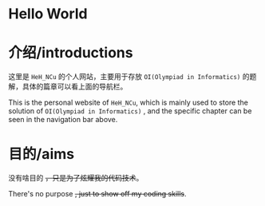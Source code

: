 # Hello World
# 介绍/introductions
这里是 `HeH_NCu` 的个人网站，主要用于存放 `OI(Olympiad in Informatics)` 的题解，具体的篇章可以看上面的导航栏。

This is the personal website of `HeH_NCu`, which is mainly used to store the solution of `OI(Olympiad in Informatics)` , and the specific chapter can be seen in the navigation bar above.
# 目的/aims
没有啥目的 ~~，只是为了炫耀我的代码技术~~。

There's no purpose ~~, just to show off my coding skills~~.